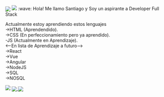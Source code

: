 <img align="center" src="https://external-content.duckduckgo.com/iu/?u=https%3A%2F%2Fi.pinimg.com%2Foriginals%2F41%2F7e%2Fbe%2F417ebee986aec41629278b1e04cfbfe9.gif&f=1&nofb=1">


<img src="https://www.tutorialesteemit.com/wp-content/uploads/2018/07/Separadores-39.png">
:wave: Hola! Me llamo Santiago y Soy un aspirante a Developer Full Stack

Actualmente estoy aprendiendo estos lenguajes<br/>
->HTML (Aprendendido).<br/>
->CSS (En perfeccionamiento pero ya aprendido).<br/>
-JS (Actualmente en Aprendizaje).<br/>
<--En lista de Aprendizaje a futuro--> <br/>
->React<br/>
->Vue<br/>
->Angular<br/>
->NodeJS<br/>
->SQL<br/>
->NOSQL<br/>

<img src="https://www.tutorialesteemit.com/wp-content/uploads/2018/07/Separadores-39.png">

<a href="https://github.com/t0uu/github-readme-stats">
<img align="center" src="https://github-readme-stats.vercel.app/api?username=t0uu&show_icons=true&theme=dark" />
</a>

<a href="https://github.com/t0uu/convoychat">
<img align="center" src="https://github-readme-stats.vercel.app/api/top-langs/?username=t0uu&layout=compact" />
  </a>
<!--Futuro Perfil Developer Full Stack-->
